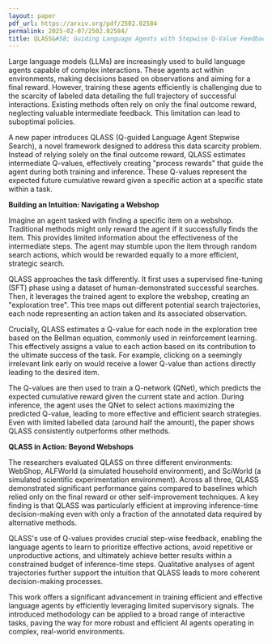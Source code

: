 ```yaml
---
layout: paper
pdf_url: https://arxiv.org/pdf/2502.02584
permalink: 2025-02-07/2502.02584/
title: QLASS&#58; Guiding Language Agents with Stepwise Q-Value Feedback
---
```




Large language models (LLMs) are increasingly used to build language agents capable of complex interactions.  These agents act within environments, making decisions based on observations and aiming for a final reward. However, training these agents efficiently is challenging due to the scarcity of labeled data detailing the full trajectory of successful interactions. Existing methods often rely on only the final outcome reward, neglecting valuable intermediate feedback. This limitation can lead to suboptimal policies.

A new paper introduces QLASS (Q-guided Language Agent Stepwise Search), a novel framework designed to address this data scarcity problem.  Instead of relying solely on the final outcome reward, QLASS estimates intermediate Q-values, effectively creating "process rewards" that guide the agent during both training and inference.  These Q-values represent the expected future cumulative reward given a specific action at a specific state within a task.

**Building an Intuition: Navigating a Webshop**

Imagine an agent tasked with finding a specific item on a webshop.  Traditional methods might only reward the agent if it successfully finds the item.  This provides limited information about the effectiveness of the intermediate steps.  The agent may stumble upon the item through random search actions, which would be rewarded equally to a more efficient, strategic search.

QLASS approaches the task differently.  It first uses a supervised fine-tuning (SFT) phase using a dataset of human-demonstrated successful searches. Then, it leverages the trained agent to explore the webshop, creating an "exploration tree". This tree maps out different potential search trajectories, each node representing an action taken and its associated observation.

Crucially, QLASS estimates a Q-value for each node in the exploration tree based on the Bellman equation, commonly used in reinforcement learning. This effectively assigns a value to each action based on its contribution to the ultimate success of the task.  For example, clicking on a seemingly irrelevant link early on would receive a lower Q-value than actions directly leading to the desired item.

The Q-values are then used to train a Q-network (QNet), which predicts the expected cumulative reward given the current state and action. During inference, the agent uses the QNet to select actions maximizing the predicted Q-value, leading to more effective and efficient search strategies.  Even with limited labelled data (around half the amount), the paper shows QLASS consistently outperforms other methods.

**QLASS in Action: Beyond Webshops**

The researchers evaluated QLASS on three different environments: WebShop, ALFWorld (a simulated household environment), and SciWorld (a simulated scientific experimentation environment). Across all three, QLASS demonstrated significant performance gains compared to baselines which relied only on the final reward or other self-improvement techniques.  A key finding is that QLASS was particularly efficient at improving inference-time decision-making even with only a fraction of the annotated data required by alternative methods.

QLASS's use of Q-values provides crucial step-wise feedback, enabling the language agents to learn to prioritize effective actions, avoid repetitive or unproductive actions, and ultimately achieve better results within a constrained budget of inference-time steps. Qualitative analyses of agent trajectories further support the intuition that QLASS leads to more coherent decision-making processes.

This work offers a significant advancement in training efficient and effective language agents by efficiently leveraging limited supervisory signals. The introduced methodology can be applied to a broad range of interactive tasks, paving the way for more robust and efficient AI agents operating in complex, real-world environments.